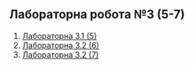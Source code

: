 ## Лабораторна робота №3 (5-7)

1. [Лабораторна 3.1 (5)](https://github.com/yulianabilak/software-reengineering/blob/master/rentals-567/src/test/java/edu/bilak/CustomerTest.java)
2. [Лабораторна 3.2 (6)](https://github.com/yulianabilak/software-reengineering/tree/master/rentals-567/src/main/java/edu/bilak/refactored)
3. [Лабораторна 3.2 (7)](https://github.com/yulianabilak/software-reengineering/tree/master/rentals-567/src/main/java/edu/bilak/polymorphism)